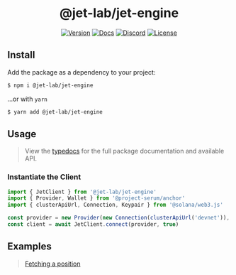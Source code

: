 <div align="center">
  <h1>@jet-lab/jet-engine</h1>

  [![Version](https://img.shields.io/npm/v/@jet-lab/jet-engine?color=red)](https://www.npmjs.com/package/@jet-lab/jet-engine)
  [![Docs](https://img.shields.io/badge/doc-typedocs-success)](https://jet-lab.github.io/jet-engine/)
  [![Discord](https://img.shields.io/discord/833805114602291200?color=blueviolet)](https://discord.gg/RW2hsqwfej)
  [![License](https://img.shields.io/github/license/jet-lab/jet-engine?color=blue)](./LICENSE)
</div>

## Install

Add the package as a dependency to your project:

```bash
$ npm i @jet-lab/jet-engine
```

...or with `yarn`

```bash
$ yarn add @jet-lab/jet-engine
```

## Usage

> View the [typedocs](https://jet-lab.github.io/jet-engine/) for the full package documentation and available API.

### Instantiate the Client

```ts
import { JetClient } from '@jet-lab/jet-engine'
import { Provider, Wallet } from '@project-serum/anchor'
import { clusterApiUrl, Connection, Keypair } from '@solana/web3.js'

const provider = new Provider(new Connection(clusterApiUrl('devnet')), new Wallet(Keypair.generate()), {})
const client = await JetClient.connect(provider, true)
```
## Examples

> [Fetching a position](https://github.com/jet-lab/jet-engine/blob/master/examples/user_position.ts)